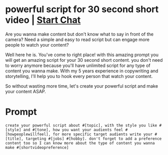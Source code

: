 

# powerful script for 30 second short video | [Start Chat](https://gptcall.net/chat.html?data=%7B%22contact%22%3A%7B%22id%22%3A%22493362ed-25c1-4d5c-8335-b25e9b77b890%22%2C%22flow%22%3Atrue%7D%7D)
Are you wanna make content but don't know what to say in front of the camera? Need a simple and easy to read script but can engage more people to watch your content?



Well here he is. You've come to right place! with this amazing prompt you will get an amazing script for your 30 second short content. you don't need to worry anymore because you'll have unlimited script for any type of content you wanna make. With my 5 years experience in copywriting and storytelling, I'll help you to hook every person that watch your content.



So without wasting more time, let's create your powerful script and make your content ASAP.

# Prompt

```
create your powerful script about #[topic], with the style you like #[style] and #[tone], how you want your audients feel #[howpeoplewillfeel], for more specific target audients write your #[title], targeting #[jobs] #[hobby]. don't forget to add a preference content too so I can know more about the type of content you wanna make #[shortvideopreference]
```





